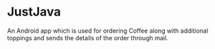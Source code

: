# JustJava
An Android app which is used for ordering Coffee along with additional toppings and sends the details of the order through mail.

